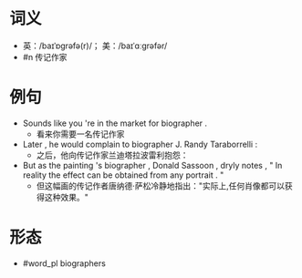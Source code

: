 # 词义
- 英：/baɪˈɒɡrəfə(r)/； 美：/baɪˈɑːɡrəfər/
- #n 传记作家
# 例句
- Sounds like you 're in the market for biographer .
	- 看来你需要一名传记作家
- Later , he would complain to biographer J. Randy Taraborrelli :
	- 之后，他向传记作家兰迪塔拉波雷利抱怨：
- But as the painting 's biographer , Donald Sassoon , dryly notes , " In reality the effect can be obtained from any portrait . "
	- 但这幅画的传记作者唐纳德·萨松冷静地指出："实际上,任何肖像都可以获得这种效果。"
# 形态
- #word_pl biographers
